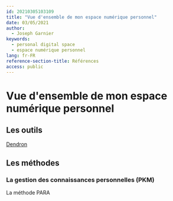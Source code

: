 ```yaml
---
id: 20210305103109
title: "Vue d'ensemble de mon espace numérique personnel"
date: 03/05/2021
author:
  - Joseph Garnier
keywords:
  - personal digital space
  - espace numérique personnel
lang: fr-FR
reference-section-title: Références
access: public
---
```


# Vue d'ensemble de mon espace numérique personnel

## Les outils

[Dendron](https://github.com/dendronhq/dendron)

## Les méthodes

### La gestion des connaissances personnelles (PKM)
La méthode PARA